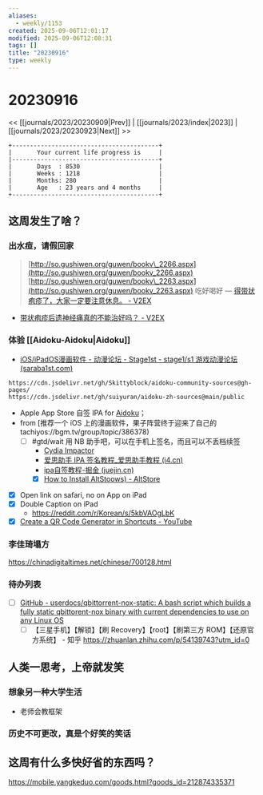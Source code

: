 ```yaml
---
aliases:
  - weekly/1153
created: 2025-09-06T12:01:17
modified: 2025-09-06T12:08:31
tags: []
title: "20230916"
type: weekly
---
```


# 20230916

<< [[journals/2023/20230909|Prev]] | [[journals/2023/index|2023]] | [[journals/2023/20230923|Next]] >>

```shell
+-----------------------------------------+
|       Your current life progress is     |
|-----------------------------------------+
|       Days  : 8530                      |
|       Weeks : 1218                      |
|       Months: 280                       |
|       Age   : 23 years and 4 months     |
+-----------------------------------------+
```

## 这周发生了啥？

### 出水痘，请假回家

> [http://so.gushiwen.org/guwen/bookv\_2266.aspx](http://so.gushiwen.org/guwen/bookv_2266.aspx)
> [http://so.gushiwen.org/guwen/bookv\_2263.aspx](http://so.gushiwen.org/guwen/bookv_2263.aspx)
> 吃好喝好
— [得带状疱疹了，大家一定要注意休息。 - V2EX](https://www.v2ex.com/t/391853)

- [带状疱疹后遗神经痛真的不能治好吗？ - V2EX](https://www.v2ex.com/t/722802?p=1)

### 体验 [[Aidoku-Aidoku|Aidoku]]

  - [iOS/iPadOS漫画软件 - 动漫论坛 - Stage1st - stage1/s1 游戏动漫论坛 (saraba1st.com)](https://www.saraba1st.com/2b/thread-2140396-1-1.html)

```shell
https://cdn.jsdelivr.net/gh/Skittyblock/aidoku-community-sources@gh-pages/
https://cdn.jsdelivr.net/gh/suiyuran/aidoku-zh-sources@main/public
```

- Apple App Store 自签 IPA for [Aidoku](https://aidoku.app/)；
- from [推荐一个 iOS 上的漫画软件，果子阵营终于迎来了自己的 tachiyos://bgm.tv/group/topic/386378)
  - [ ] #gtd/wait 用 NB 助手吧，可以在手机上签名，而且可以不丢档续签
    - [Cydia Impactor](http://www.cydiaimpactor.com/)
    - [爱思助手 IPA 签名教程_爱思助手教程 (i4.cn)](https://www.i4.cn/news_detail_38195.html)
    - [ipa自签教程-掘金 (juejin.cn)](https://juejin.cn/s/ipa%%E7%AD%BE%E6%95%99%E7%A8%8B)
    - [x] [How to Install AltStoows) - AltStore](https://faq.altstore.io/getting-started/how-to-install-altstore-windows)
- [x] Open link on safari, no on App on iPad
- [x] Double Caption on iPad
	- https://reddit.com/r/Korean/s/5kbVAOgLbK
- [x] [Create a QR Code Generator in Shortcuts - YouTube](https://www.youtube.com/watch?v=OSqUS1hqx-I)

### 李佳琦塌方

https://chinadigitaltimes.net/chinese/700128.html

### 待办列表

- [ ] [GitHub - userdocs/qbittorrent-nox-static: A bash script which builds a fully static qbittorent-nox binary with current dependencies to use on any Linux OS](https://github.com/userdocs/qbittorrent-nox-static)
  - [ ] 【三星手机】【解锁】【刷 Recovery】【root】【刷第三方 ROM】【还原官方系统】 - 知乎
	https://zhuanlan.zhihu.com/p/54139743?utm_id=0

## 人类一思考，上帝就发笑

### 想象另一种大学生活

- 老师会教框架

### 历史不可更改，真是个好笑的笑话

## 这周有什么多快好省的东西吗？

https://mobile.yangkeduo.com/goods.html?goods_id=212874335371
